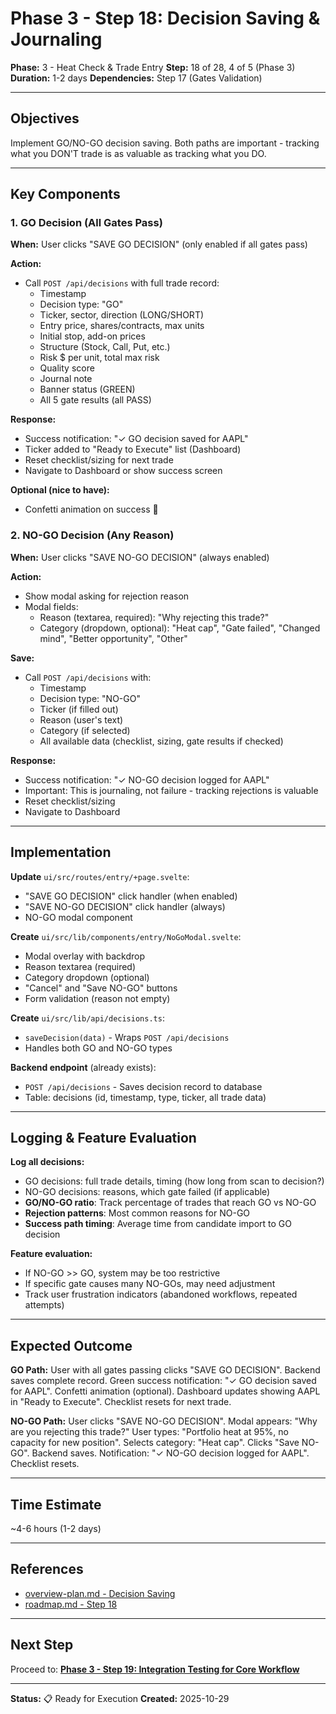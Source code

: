 # Phase 3 - Step 18: Decision Saving & Journaling

**Phase:** 3 - Heat Check & Trade Entry
**Step:** 18 of 28, 4 of 5 (Phase 3)
**Duration:** 1-2 days
**Dependencies:** Step 17 (Gates Validation)

---

## Objectives

Implement GO/NO-GO decision saving. Both paths are important - tracking what you DON'T trade is as valuable as tracking what you DO.

---

## Key Components

### 1. GO Decision (All Gates Pass)

**When:** User clicks "SAVE GO DECISION" (only enabled if all gates pass)

**Action:**
- Call `POST /api/decisions` with full trade record:
  - Timestamp
  - Decision type: "GO"
  - Ticker, sector, direction (LONG/SHORT)
  - Entry price, shares/contracts, max units
  - Initial stop, add-on prices
  - Structure (Stock, Call, Put, etc.)
  - Risk $ per unit, total max risk
  - Quality score
  - Journal note
  - Banner status (GREEN)
  - All 5 gate results (all PASS)

**Response:**
- Success notification: "✓ GO decision saved for AAPL"
- Ticker added to "Ready to Execute" list (Dashboard)
- Reset checklist/sizing for next trade
- Navigate to Dashboard or show success screen

**Optional (nice to have):**
- Confetti animation on success 🎉

### 2. NO-GO Decision (Any Reason)

**When:** User clicks "SAVE NO-GO DECISION" (always enabled)

**Action:**
- Show modal asking for rejection reason
- Modal fields:
  - Reason (textarea, required): "Why rejecting this trade?"
  - Category (dropdown, optional): "Heat cap", "Gate failed", "Changed mind", "Better opportunity", "Other"

**Save:**
- Call `POST /api/decisions` with:
  - Timestamp
  - Decision type: "NO-GO"
  - Ticker (if filled out)
  - Reason (user's text)
  - Category (if selected)
  - All available data (checklist, sizing, gate results if checked)

**Response:**
- Success notification: "✓ NO-GO decision logged for AAPL"
- Important: This is journaling, not failure - tracking rejections is valuable
- Reset checklist/sizing
- Navigate to Dashboard

---

## Implementation

**Update** `ui/src/routes/entry/+page.svelte`:
- "SAVE GO DECISION" click handler (when enabled)
- "SAVE NO-GO DECISION" click handler (always)
- NO-GO modal component

**Create** `ui/src/lib/components/entry/NoGoModal.svelte`:
- Modal overlay with backdrop
- Reason textarea (required)
- Category dropdown (optional)
- "Cancel" and "Save NO-GO" buttons
- Form validation (reason not empty)

**Create** `ui/src/lib/api/decisions.ts`:
- `saveDecision(data)` - Wraps `POST /api/decisions`
- Handles both GO and NO-GO types

**Backend endpoint** (already exists):
- `POST /api/decisions` - Saves decision record to database
- Table: decisions (id, timestamp, type, ticker, all trade data)

---

## Logging & Feature Evaluation

**Log all decisions:**
- GO decisions: full trade details, timing (how long from scan to decision?)
- NO-GO decisions: reasons, which gate failed (if applicable)
- **GO/NO-GO ratio**: Track percentage of trades that reach GO vs NO-GO
- **Rejection patterns**: Most common reasons for NO-GO
- **Success path timing**: Average time from candidate import to GO decision

**Feature evaluation:**
- If NO-GO >> GO, system may be too restrictive
- If specific gate causes many NO-GOs, may need adjustment
- Track user frustration indicators (abandoned workflows, repeated attempts)

---

## Expected Outcome

**GO Path:**
User with all gates passing clicks "SAVE GO DECISION". Backend saves complete record. Green success notification: "✓ GO decision saved for AAPL". Confetti animation (optional). Dashboard updates showing AAPL in "Ready to Execute". Checklist resets for next trade.

**NO-GO Path:**
User clicks "SAVE NO-GO DECISION". Modal appears: "Why are you rejecting this trade?" User types: "Portfolio heat at 95%, no capacity for new position". Selects category: "Heat cap". Clicks "Save NO-GO". Backend saves. Notification: "✓ NO-GO decision logged for AAPL". Checklist resets.

---

## Time Estimate

~4-6 hours (1-2 days)

---

## References

- [overview-plan.md - Decision Saving](../plans/overview-plan.md#user-workflow)
- [roadmap.md - Step 18](../plans/roadmap.md#step-18-decision-saving--journaling)

---

## Next Step

Proceed to: **[Phase 3 - Step 19: Integration Testing for Core Workflow](phase3-step19-integration-testing.md)**

---

**Status:** 📋 Ready for Execution
**Created:** 2025-10-29
